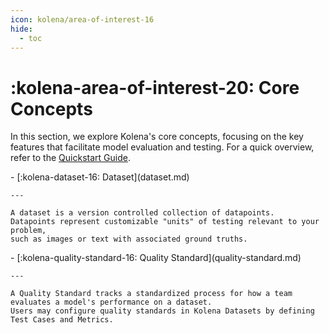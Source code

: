 ```yaml
---
icon: kolena/area-of-interest-16
hide:
  - toc
---
```


# :kolena-area-of-interest-20: Core Concepts

In this section, we explore Kolena's core concepts, focusing on the key features that facilitate model evaluation and
testing. For a quick overview, refer to the [Quickstart Guide](../quickstart.md).

<div class="grid cards" markdown>
- [:kolena-dataset-16: Dataset](dataset.md)

    ---

    A dataset is a version controlled collection of datapoints.
    Datapoints represent customizable "units" of testing relevant to your problem,
    such as images or text with associated ground truths.

</div>

<div class="grid cards" markdown>
- [:kolena-quality-standard-16: Quality Standard](quality-standard.md)

    ---

    A Quality Standard tracks a standardized process for how a team evaluates a model's performance on a dataset.
    Users may configure quality standards in Kolena Datasets by defining Test Cases and Metrics.

</div>
